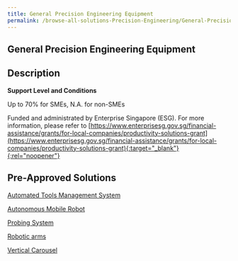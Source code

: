 ```yaml
---
title: General Precision Engineering Equipment
permalink: /browse-all-solutions-Precision-Engineering/General-Precision-Engineering-Equipment
---
```


## General Precision Engineering Equipment
## Description

**Support Level and Conditions**

Up to 70% for SMEs, N.A. for non-SMEs

Funded and administrated by Enterprise Singapore (ESG). For more information, please refer to
[https://www.enterprisesg.gov.sg/financial-assistance/grants/for-local-companies/productivity-solutions-grant](https://www.enterprisesg.gov.sg/financial-assistance/grants/for-local-companies/productivity-solutions-grant){:target="_blank"}{:rel="noopener"}

## Pre-Approved Solutions

<a href='/productivity-solutions-grant/solutionrepo/solution22' target='_blank'>Automated Tools Management System</a><br>

<a href='/productivity-solutions-grant/solutionrepo/solution25' target='_blank'>Autonomous Mobile Robot</a><br>

<a href='/productivity-solutions-grant/solutionrepo/solution91' target='_blank'>Probing System</a><br>

<a href='/productivity-solutions-grant/solutionrepo/solution102' target='_blank'>Robotic arms</a><br>

<a href='/productivity-solutions-grant/solutionrepo/solution158' target='_blank'>Vertical Carousel</a><br>

